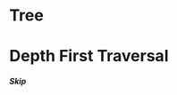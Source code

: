 # Tree #######################################################
# Depth First Traversal ######################################

##### Skip

